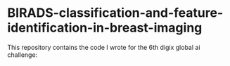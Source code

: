 # BIRADS-classification-and-feature-identification-in-breast-imaging
This repository contains the code I wrote for the 6th digix global ai challenge: 
